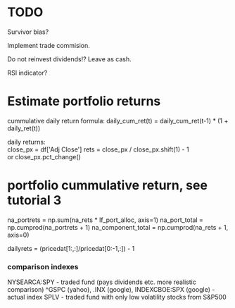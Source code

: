 # TODO

Survivor bias?

Implement trade commision.

Do not reinvest dividends!?
Leave as cash.

RSI indicator?	

# Estimate portfolio returns
cummulative daily return formula:
	daily_cum_ret(t) = daily_cum_ret(t-1) * (1 + daily_ret(t))

daily returns:        
close_px = df['Adj Close']
rets = close_px / close_px.shift(1) - 1    
    or
close_px.pct_change()
    
# portfolio cummulative return, see tutorial 3	
na_portrets = np.sum(na_rets * lf_port_alloc, axis=1)
na_port_total = np.cumprod(na_portrets + 1)
na_component_total = np.cumprod(na_rets + 1, axis=0)

dailyrets = (pricedat[1:,:]/pricedat[0:-1,:]) - 1



### comparison indexes ###

NYSEARCA:SPY                                            - traded fund (pays dividends etc. more realistic comparison)
^GSPC (yahoo), .INX (google), INDEXCBOE:SPX (google)    - actual index
SPLV                                                    - traded fund with only low volatility stocks from S&P500
